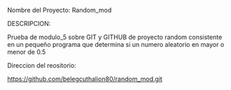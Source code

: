Nombre del Proyecto: Random_mod

DESCRIPCION:

Prueba de modulo_5 sobre GIT y GITHUB de proyecto random consistente en un pequeño programa que determina si un numero aleatorio en mayor o menor de 0.5

Direccion del reositorio:

https://github.com/belegcuthalion80/random_mod.git
